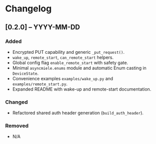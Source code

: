 # Changelog

## [0.2.0] – YYYY-MM-DD
### Added
* Encrypted PUT capability and generic `_put_request()`.
* `wake_up`, `remote_start`, `can_remote_start` helpers.
* Global config flag `enable_remote_start` with safety gate.
* Minimal `asyncmiele.enums` module and automatic Enum casting in `DeviceState`.
* Convenience examples `examples/wake_up.py` and `examples/remote_start.py`.
* Expanded README with wake-up and remote-start documentation.

### Changed
* Refactored shared auth header generation (`build_auth_header`).

### Removed
* N/A 